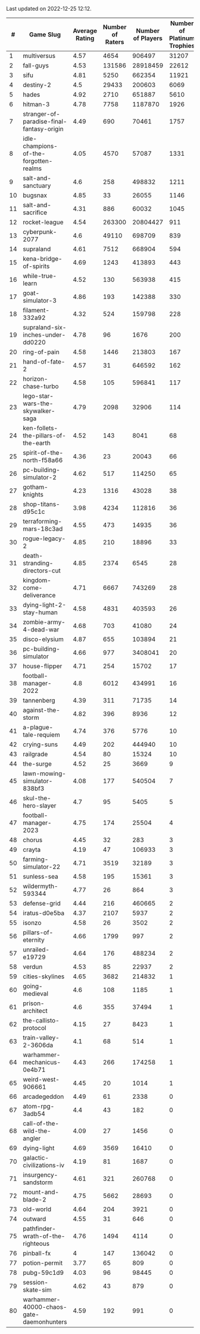 Last updated on 2022-12-25 12:12.


|#|Game Slug|Average Rating|Number of Raters|Number of Players|Number of Platinum Trophies|Max Rarity (%)|
|---|---|---|---|---|---|---|
|1|multiversus|4.57|4654|906497|31207|77|
|2|fall-guys|4.53|131586|28918459|22612|7|
|3|sifu|4.81|5250|662354|11921|96|
|4|destiny-2|4.5|29433|200603|6069|94|
|5|hades|4.92|2710|651887|5610|89|
|6|hitman-3|4.78|7758|1187870|1926|48|
|7|stranger-of-paradise-final-fantasy-origin|4.49|690|70461|1757|98|
|8|idle-champions-of-the-forgotten-realms|4.05|4570|57087|1331|13|
|9|salt-and-sanctuary|4.6|258|498832|1211|83|
|10|bugsnax|4.85|33|26055|1146|97|
|11|salt-and-sacrifice|4.31|886|60032|1045|91|
|12|rocket-league|4.54|263300|20804427|911|77|
|13|cyberpunk-2077|4.6|49110|698709|839|64|
|14|supraland|4.61|7512|668904|594|99|
|15|kena-bridge-of-spirits|4.69|1243|413893|443|94|
|16|while-true-learn|4.52|130|563938|415|93|
|17|goat-simulator-3|4.86|193|142388|330|91|
|18|filament-332a92|4.32|524|159798|228|93|
|19|supraland-six-inches-under-dd0220|4.78|96|1676|200|99|
|20|ring-of-pain|4.58|1446|213803|167|96|
|21|hand-of-fate-2|4.57|31|646592|162|72|
|22|horizon-chase-turbo|4.58|105|596841|117|88|
|23|lego-star-wars-the-skywalker-saga|4.79|2098|32906|114|97|
|24|ken-follets-the-pillars-of-the-earth|4.52|143|8041|68|47|
|25|spirit-of-the-north-f58a66|4.36|23|20043|66|63|
|26|pc-building-simulator-2|4.62|517|114250|65|75|
|27|gotham-knights|4.23|1316|43028|38|17|
|28|shop-titans-d95c1c|3.98|4234|112816|36|97|
|29|terraforming-mars-18c3ad|4.55|473|14935|36|49|
|30|rogue-legacy-2|4.85|210|18896|33|2|
|31|death-stranding-directors-cut|4.85|2374|6545|28|92|
|32|kingdom-come-deliverance|4.71|6667|743269|28|30|
|33|dying-light-2-stay-human|4.58|4831|403593|26|3|
|34|zombie-army-4-dead-war|4.68|703|41080|24|67|
|35|disco-elysium|4.87|655|103894|21|28|
|36|pc-building-simulator|4.66|977|3408041|20|48|
|37|house-flipper|4.71|254|15702|17|94|
|38|football-manager-2022|4.8|6012|434991|16|49|
|39|tannenberg|4.39|311|71735|14|88|
|40|against-the-storm|4.82|396|8936|12|33|
|41|a-plague-tale-requiem|4.74|376|5776|10|91|
|42|crying-suns|4.49|202|444940|10|65|
|43|railgrade|4.54|80|15324|10|98|
|44|the-surge|4.52|25|3669|9|94|
|45|lawn-mowing-simulator-838bf3|4.08|177|540504|7|86|
|46|skul-the-hero-slayer|4.7|95|5405|5|96|
|47|football-manager-2023|4.75|174|25504|4|79|
|48|chorus|4.45|32|283|3|85|
|49|crayta|4.19|47|106933|3|23|
|50|farming-simulator-22|4.71|3519|32189|3|78|
|51|sunless-sea|4.58|195|15361|3|37|
|52|wildermyth-593344|4.77|26|864|3|10|
|53|defense-grid|4.44|216|460665|2|80|
|54|iratus-d0e5ba|4.37|2107|5937|2|85|
|55|isonzo|4.58|26|3502|2|59|
|56|pillars-of-eternity|4.66|1799|997|2|80|
|57|unrailed-e19729|4.64|176|488234|2|6|
|58|verdun|4.53|85|22937|2|75|
|59|cities-skylines|4.65|3682|214832|1|72|
|60|going-medieval|4.6|108|1185|1|67|
|61|prison-architect|4.6|355|37494|1|32|
|62|the-callisto-protocol|4.15|27|8423|1|92|
|63|train-valley-2-3606da|4.1|68|514|1|89|
|64|warhammer-mechanicus-0e4b71|4.43|266|174258|1|24|
|65|weird-west-906661|4.45|20|1014|1|83|
|66|arcadegeddon|4.49|61|2338|0|91|
|67|atom-rpg-3adb54|4.4|43|182|0|98|
|68|call-of-the-wild-the-angler|4.09|27|1456|0|45|
|69|dying-light|4.69|3569|16410|0|96|
|70|galactic-civilizations-iv|4.19|81|1687|0|81|
|71|insurgency-sandstorm|4.61|321|260768|0|6|
|72|mount-and-blade-2|4.75|5662|28693|0|18|
|73|old-world|4.64|204|3921|0|84|
|74|outward|4.55|31|646|0|75|
|75|pathfinder-wrath-of-the-righteous|4.76|1494|4114|0|46|
|76|pinball-fx|4|147|136042|0|86|
|77|potion-permit|3.77|65|809|0|98|
|78|pubg-59c1d9|4.03|96|98445|0|72|
|79|session-skate-sim|4.62|43|879|0|25|
|80|warhammer-40000-chaos-gate-daemonhunters|4.59|192|991|0|64|

